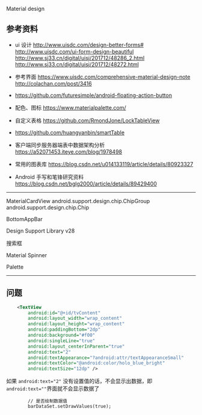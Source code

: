 Material design





## 参考资料
* ui 设计
http://www.uisdc.com/design-better-forms#
http://www.uisdc.com/ui-form-design-beautiful
http://www.sj33.cn/digital/uisj/201712/48286_2.html
http://www.sj33.cn/digital/uisj/201712/48272.html

* 参考界面
https://www.uisdc.com/comprehensive-material-design-note
http://colachan.com/post/3416


* https://github.com/futuresimple/android-floating-action-button

* 配色、图标
 https://www.materialpalette.com/


* 自定义表格
https://github.com/RmondJone/LockTableView

* https://github.com/huangyanbin/smartTable

* 客户端同步服务器端表中数据架构分析
https://a52071453.iteye.com/blog/1978498

* 常用的图表库
https://blog.csdn.net/u014133119/article/details/80923327

* Android 手写和笔锋研究资料
https://blog.csdn.net/bglg2000/article/details/89429400

---

MaterialCardView
android.support.design.chip.ChipGroup
android.support.design.chip.Chip

BottomAppBar

Design Support Library v28


搜索框

Material Spinner

Palette

-----------
## 问题
```xml
    <TextView
        android:id="@+id/tvContent"
        android:layout_width="wrap_content"
        android:layout_height="wrap_content"
        android:paddingBottom="2dp"
        android:background="#f00"
        android:singleLine="true"
        android:layout_centerInParent="true"
        android:text="2"
        android:textAppearance="?android:attr/textAppearanceSmall"
        android:textColor="@android:color/holo_blue_bright"
        android:textSize="12dp" />
```
如果 `android:text="2"`
没有设置值的话，不会显示出数据，即`android:text=""`界面就不会显示数据了

```
        // 是否绘制数据值
        barDataSet.setDrawValues(true);
```
